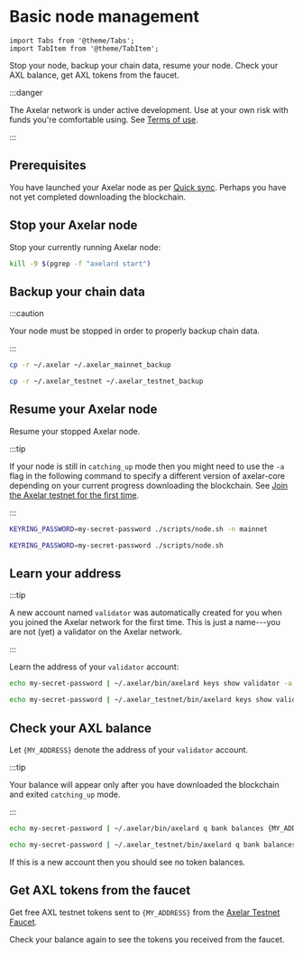 # Basic node management

```mdx-code-block
import Tabs from '@theme/Tabs';
import TabItem from '@theme/TabItem';
```

Stop your node, backup your chain data, resume your node.  Check your AXL balance, get AXL tokens from the faucet.

:::danger

The Axelar network is under active development.  Use at your own risk with funds you're comfortable using.  See [Terms of use](/terms-of-use).

:::
## Prerequisites

You have launched your Axelar node as per [Quick sync](join).  Perhaps you have not yet completed downloading the blockchain.

<Tabs groupId="network">
<TabItem value="mainnet" label="Mainnet" default>
</TabItem>
<TabItem value="testnet" label="Testnet">
</TabItem>
</Tabs>

## Stop your Axelar node

Stop your currently running Axelar node:

```bash
kill -9 $(pgrep -f "axelard start")
```

## Backup your chain data

:::caution

Your node must be stopped in order to properly backup chain data.

:::

<Tabs groupId="network" className='hidden'>
<TabItem value="mainnet" label="Mainnet" default>

```bash
cp -r ~/.axelar ~/.axelar_mainnet_backup
```

</TabItem>
<TabItem value="testnet" label="Testnet">

```bash
cp -r ~/.axelar_testnet ~/.axelar_testnet_backup
```

</TabItem>
</Tabs>

## Resume your Axelar node

Resume your stopped Axelar node.

:::tip

If your node is still in `catching_up` mode then you might need to use the `-a` flag in the following command to specify a different version of axelar-core depending on your current progress downloading the blockchain.  See [Join the Axelar testnet for the first time](join.md).

:::

<Tabs groupId="network" className='hidden'>
<TabItem value="mainnet" label="Mainnet" default>

```bash
KEYRING_PASSWORD=my-secret-password ./scripts/node.sh -n mainnet
```

</TabItem>
<TabItem value="testnet" label="Testnet">

```bash
KEYRING_PASSWORD=my-secret-password ./scripts/node.sh
```

</TabItem>
</Tabs>

## Learn your address

:::tip

A new account named `validator` was automatically created for you when you joined the Axelar network for the first time.  This is just a name---you are not (yet) a validator on the Axelar network.

:::

Learn the address of your `validator` account:

<Tabs groupId="network" className='hidden'>
<TabItem value="mainnet" label="Mainnet" default>

```bash
echo my-secret-password | ~/.axelar/bin/axelard keys show validator -a --home ~/.axelar/.core
```

</TabItem>
<TabItem value="testnet" label="Testnet">

```bash
echo my-secret-password | ~/.axelar_testnet/bin/axelard keys show validator -a --home ~/.axelar_testnet/.core
```

</TabItem>
</Tabs>

## Check your AXL balance

Let `{MY_ADDRESS}` denote the address of your `validator` account.

:::tip

Your balance will appear only after you have downloaded the blockchain and exited `catching_up` mode.

:::

<Tabs groupId="network" className='hidden'>
<TabItem value="mainnet" label="Mainnet" default>

```bash
echo my-secret-password | ~/.axelar/bin/axelard q bank balances {MY_ADDRESS} --home ~/.axelar/.core
```

</TabItem>
<TabItem value="testnet" label="Testnet">

```bash
echo my-secret-password | ~/.axelar_testnet/bin/axelard q bank balances {MY_ADDRESS} --home ~/.axelar_testnet/.core
```

</TabItem>
</Tabs>

If this is a new account then you should see no token balances.

<Tabs groupId="network" className='hidden'>
<TabItem value="mainnet" label="Mainnet" default>
</TabItem>
<TabItem value="testnet" label="Testnet">

## Get AXL tokens from the faucet

Get free AXL testnet tokens sent to `{MY_ADDRESS}` from the [Axelar Testnet Faucet](https://faucet.testnet.axelar.dev/).

Check your balance again to see the tokens you received from the faucet.

</TabItem>
</Tabs>
